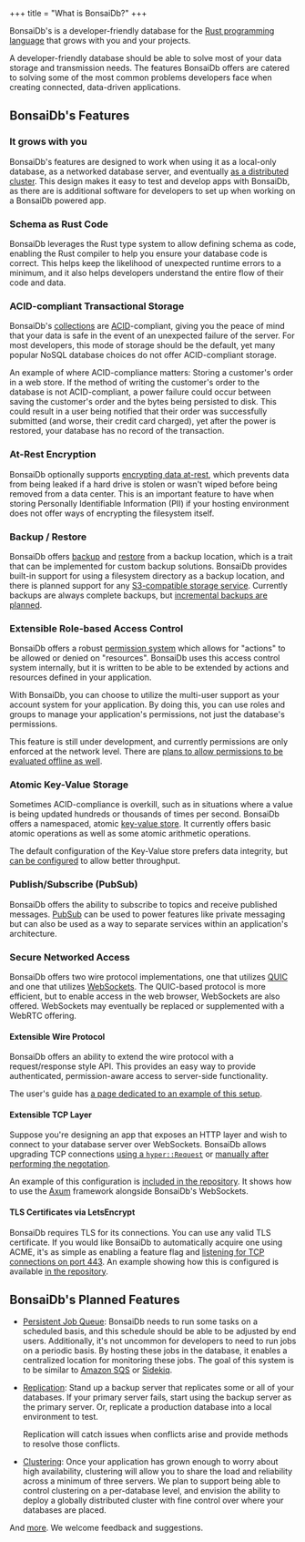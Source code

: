 +++
title = "What is BonsaiDb?"
+++

BonsaiDb's is a developer-friendly database for the [Rust programming
language][rust] that grows with you and your projects.

A developer-friendly database should be able to solve most of your data storage
and transmission needs. The features BonsaiDb offers are catered to solving some
of the most common problems developers face when creating connected, data-driven
applications.

[rust]: https://rust-lang.org

## BonsaiDb's Features

### It grows with you

BonsaiDb's features are designed to work when using it as a local-only database,
as a networked database server, and eventually [as a distributed
cluster][clustering]. This design makes it easy to test and develop apps with
BonsaiDb, as there are is additional software for developers to set up when
working on a BonsaiDb powered app.

[clustering]: https://github.com/khonsulabs/bonsaidb/issues/104

### Schema as Rust Code

BonsaiDb leverages the Rust type system to allow defining schema as code,
enabling the Rust compiler to help you ensure your database code is correct.
This helps keep the likelihood of unexpected runtime errors to a minimum, and it
also helps developers understand the entire flow of their code and data.

### ACID-compliant Transactional Storage

BonsaiDb's [collections][collection] are [ACID][acid]-compliant, giving you the
peace of mind that your data is safe in the event of an unexpected failure of
the server. For most developers, this mode of storage should be the default, yet
many popular NoSQL database choices do not offer ACID-compliant storage.

An example of where ACID-compliance matters: Storing a customer's order in a web
store. If the method of writing the customer's order to the database is not
ACID-compliant, a power failure could occur between saving the customer's order
and the bytes being persisted to disk. This could result in a user being
notified that their order was successfully submitted (and worse, their credit
card charged), yet after the power is restored, your database has no record of
the transaction.

[collection]: https://dev.bonsaidb.io/guide/about/concepts/collection.html
[acid]: https://en.wikipedia.org/wiki/ACID

### At-Rest Encryption

BonsaiDb optionally supports [encrypting data at-rest][at-rest-encryption],
which prevents data from being leaked if a hard drive is stolen or wasn't wiped
before being removed from a data center. This is an important feature to have
when storing Personally Identifiable Information (PII) if your hosting
environment does not offer ways of encrypting the filesystem itself.

[at-rest-encryption]: https://dev.bonsaidb.io/guide/administration/encryption.html

### Backup / Restore

BonsaiDb offers [backup][backup] and [restore][restore] from a backup location,
which is a trait that can be implemented for custom backup solutions. BonsaiDb
provides built-in support for using a filesystem directory as a backup location,
and there is planned support for any [S3-compatible storage service][s3-backup].
Currently backups are always complete backups, but [incremental backups are
planned][incremental-backups].

[backup]: https://dev.bonsaidb.io/main/bonsaidb/local/struct.Storage.html#method.backup
[restore]: https://dev.bonsaidb.io/main/bonsaidb/local/struct.Storage.html#method.restore
[s3-backup]: https://github.com/khonsulabs/bonsaidb/issues/122
[incremental-backups]: https://github.com/khonsulabs/bonsaidb/issues/121

### Extensible Role-based Access Control

BonsaiDb offers a robust [permission system][permissions] which allows for
"actions" to be allowed or denied on "resources". BonsaiDb uses this access
control system internally, but it is written to be able to be extended by
actions and resources defined in your application.

With BonsaiDb, you can choose to utilize the multi-user support as your account
system for your application. By doing this, you can use roles and groups to
manage your application's permissions, not just the database's permissions.

This feature is still under development, and currently permissions are only
enforced at the network level. There are [plans to allow permissions to be
evaluated offline as well][permissions-refactor].

[permissions]: https://dev.bonsaidb.io/guide/administration/permissions.html
[permissions-refactor]: https://github.com/khonsulabs/bonsaidb/issues/68

### Atomic Key-Value Storage

Sometimes ACID-compliance is overkill, such as in situations where a value is
being updated hundreds or thousands of times per second. BonsaiDb offers a
namespaced, atomic [key-value store][key-value]. It currently offers basic
atomic operations as well as some atomic arithmetic operations.

The default configuration of the Key-Value store prefers data integrity, but
[can be configured][key-value-configuration] to allow better throughput.

[key-value]: https://dev.bonsaidb.io/guide/traits/key-value.html
[key-value-configuration]: https://dev.bonsaidb.io/guide/administration/configuration.html#key-value-persistence

### Publish/Subscribe (PubSub)

BonsaiDb offers the ability to subscribe to topics and receive published
messages. [PubSub][pubsub] can be used to power features like private messaging
but can also be used as a way to separate services within an application's
architecture.

[pubsub]: https://dev.bonsaidb.io/guide/about/concepts/pubsub.html

### Secure Networked Access

BonsaiDb offers two wire protocol implementations, one that utilizes
[QUIC][quic] and one that utilizes [WebSockets][websockets]. The QUIC-based
protocol is more efficient, but to enable access in the web browser, WebSockets
are also offered. WebSockets may eventually be replaced or supplemented with a
WebRTC offering.

[quic]: https://en.wikipedia.org/wiki/QUIC
[websockets]: https://en.wikipedia.org/wiki/WebSocket

#### Extensible Wire Protocol

BonsaiDb offers an ability to extend the wire protocol with a request/response
style API. This provides an easy way to provide authenticated, permission-aware
access to server-side functionality.

The user's guide has [a page dedicated to an example of this setup][custom-api].

[custom-api]: https://dev.bonsaidb.io/guide/about/access-models/custom-api-server.html

#### Extensible TCP Layer

Suppose you're designing an app that exposes an HTTP layer and wish to connect
to your database server over WebSockets. BonsaiDb allows upgrading TCP
connections [using a `hyper::Request`][websocket-upgrade] or [manually after
performing the negotation][websocket-handle].

An example of this configuration is [included in the repository][axum-example].
It shows how to use the [Axum][axum] framework alongside BonsaiDb's WebSockets.

[websocket-upgrade]: https://dev.bonsaidb.io/main/bonsaidb/server/struct.CustomServer.html#method.upgrade_websocket
[websocket-handle]: https://dev.bonsaidb.io/main/bonsaidb/server/struct.CustomServer.html#method.handle_websocket
[axum-example]: https://github.com/khonsulabs/bonsaidb/blob/main/examples/axum/examples/axum.rs
[axum]: https://crates.io/crates/axum

#### TLS Certificates via LetsEncrypt

BonsaiDb requires TLS for its connections. You can use any valid TLS
certificate. If you would like BonsaiDb to automatically acquire one using ACME,
it's as simple as enabling a feature flag and [listening for TCP connections on
port 443][server-listen]. An example showing how this is configured is available
[in the repository][acme-example].

[server-listen]: https://dev.bonsaidb.io/main/bonsaidb/server/struct.CustomServer.html#method.listen_for_secure_tcp_on
[acme-example]: https://github.com/khonsulabs/bonsaidb/blob/main/examples/acme/examples/acme.rs

## BonsaiDb's Planned Features

- [Persistent Job Queue][job-queue]: BonsaiDb needs to run some tasks on a
  scheduled basis, and this schedule should be able to be adjusted by end users.
  Additionally, it's not uncommon for developers to need to run jobs on a
  periodic basis. By hosting these jobs in the database, it enables a
  centralized location for monitoring these jobs. The goal of this system is to
  be similar to [Amazon SQS][sqs] or [Sidekiq][sidekiq].
- [Replication][replication]: Stand up a backup server that replicates some or
  all of your databases. If your primary server fails, start using the backup
  server as the primary server. Or, replicate a production database into a local
  environment to test.

  Replication will catch issues when conflicts arise and provide methods to
  resolve those conflicts.
- [Clustering][clustering]: Once your application has grown enough to worry
  about high availability, clustering will allow you to share the load and
  reliability across a minimum of three servers. We plan to support being able
  to control clustering on a per-database level, and envision the ability to
  deploy a globally distributed cluster with fine control over where your
  databases are placed.

And [more][enhancements]. We welcome feedback and suggestions.

[job-queue]: https://github.com/khonsulabs/bonsaidb/issues/78
[sqs]: https://aws.amazon.com/sqs/
[sidekiq]: https://github.com/mperham/sidekiq
[replication]: https://github.com/khonsulabs/bonsaidb/issues/90
[enhancements]: https://github.com/khonsulabs/bonsaidb/labels/enhancement